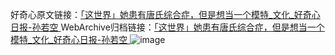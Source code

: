 好奇心原文链接：[「这世界」她患有唐氏综合症，但是想当一个模特_文化_好奇心日报-孙若空 ](https://www.qdaily.com/articles/9751.html)
WebArchive归档链接：[「这世界」她患有唐氏综合症，但是想当一个模特_文化_好奇心日报-孙若空 ](http://web.archive.org/web/20190623154914/https://www.qdaily.com/articles/9751.html)
![image](http://ww3.sinaimg.cn/large/007d5XDply1g3vghk2qg6j30u04si4nr)